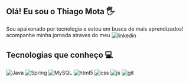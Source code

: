 ## Olá! Eu sou o Thiago Mota 🖐️
 Sou apaixonado por tecnologia e estou em busca de mais aprendizados!
<br/>
acompanhe minha jornada atraves do meu <img align="center" alt="linkedin" src="https://img.shields.io/badge/LinkedIn-0077B5?style=for-the-badge&logo=linkedin&logoColor=white" />

## Tecnologias que conheço 💻

<div style="display: inline_block">
  <img align="center" alt="Java" src="https://img.shields.io/badge/Java-ED8B00?style=for-the-badge&logo=openjdk&logoColor=white"/>
  <img align="center" alt="Spring" src="https://img.shields.io/badge/Spring-6DB33F?style=for-the-badge&logo=spring&logoColor=white"/>
  <img align="center" alt="MySQL" src="https://img.shields.io/badge/MySQL-00000F?style=for-the-badge&logo=mysql&logoColor=white"/>  
  <img align="center" alt="html5" src="https://img.shields.io/badge/HTML5-E34F26?style=for-the-badge&logo=html5&logoColor=white" />
  <img align="center" alt="css" src="https://img.shields.io/badge/CSS3-1572B6?style=for-the-badge&logo=css3&logoColor=white" />
  <img align="center" alt="js" src="https://img.shields.io/badge/JavaScript-F7DF1E?style=for-the-badge&logo=javascript&logoColor=black" />
  <img align="center" alt="git" src="https://img.shields.io/badge/Git-131313.svg?style=for-the-badge&logo=git" />
</div><br/>
